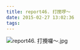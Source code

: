 ```yaml
---
title: report46. 打搅啰～
date: 2015-02-27 13:02:36
tags:
---
```

![report46. 打攪囉～.jpg](https://i.loli.net/2018/03/23/5ab4a872afad8.jpg)
